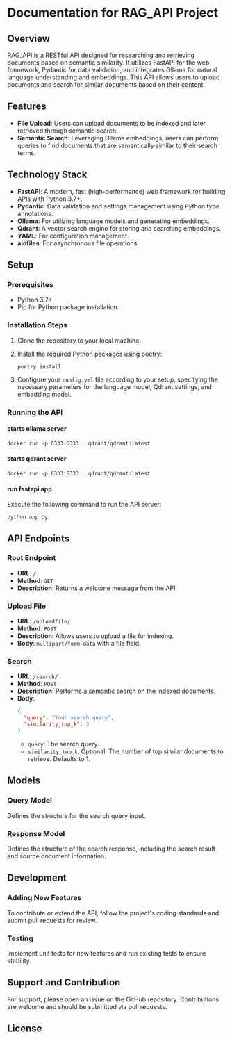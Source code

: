 # Documentation for RAG_API Project

## Overview

RAG_API is a RESTful API designed for researching and retrieving documents based on semantic similarity. It utilizes FastAPI for the web framework, Pydantic for data validation, and integrates Ollama for natural language understanding and embeddings. This API allows users to upload documents and search for similar documents based on their content.

## Features

- **File Upload**: Users can upload documents to be indexed and later retrieved through semantic search.
- **Semantic Search**: Leveraging Ollama embeddings, users can perform queries to find documents that are semantically similar to their search terms.

## Technology Stack

- **FastAPI**: A modern, fast (high-performance) web framework for building APIs with Python 3.7+.
- **Pydantic**: Data validation and settings management using Python type annotations.
- **Ollama**: For utilizing language models and generating embeddings.
- **Qdrant**: A vector search engine for storing and searching embeddings.
- **YAML**: For configuration management.
- **aiofiles**: For asynchronous file operations.

## Setup

### Prerequisites

- Python 3.7+
- Pip for Python package installation.








### Installation Steps

1. Clone the repository to your local machine.


2. Install the required Python packages using poetry:
   ```
   poetry install
   ```

3. Configure your `config.yml` file according to your setup, specifying the necessary parameters for the language model, Qdrant settings, and embedding model.

### Running the API
#### starts ollama server
   ```
   docker run -p 6333:6333   qdrant/qdrant:latest
   ```
#### starts qdrant server
   ```
   docker run -p 6333:6333   qdrant/qdrant:latest
   ```

#### run fastapi app
Execute the following command to run the API server:
```
python app.py
```

## API Endpoints

### Root Endpoint

- **URL**: `/`
- **Method**: `GET`
- **Description**: Returns a welcome message from the API.

### Upload File

- **URL**: `/uploadfile/`
- **Method**: `POST`
- **Description**: Allows users to upload a file for indexing.
- **Body**: `multipart/form-data` with a file field.

### Search

- **URL**: `/search/`
- **Method**: `POST`
- **Description**: Performs a semantic search on the indexed documents.
- **Body**:
  ```json
  {
    "query": "Your search query",
    "similarity_top_k": 3
  }
  ```
  - `query`: The search query.
  - `similarity_top_k`: Optional. The number of top similar documents to retrieve. Defaults to 1.

## Models

### Query Model

Defines the structure for the search query input.

### Response Model

Defines the structure of the search response, including the search result and source document information.

## Development

### Adding New Features

To contribute or extend the API, follow the project's coding standards and submit pull requests for review.

### Testing

Implement unit tests for new features and run existing tests to ensure stability.

## Support and Contribution

For support, please open an issue on the GitHub repository. Contributions are welcome and should be submitted via pull requests.

## License

####